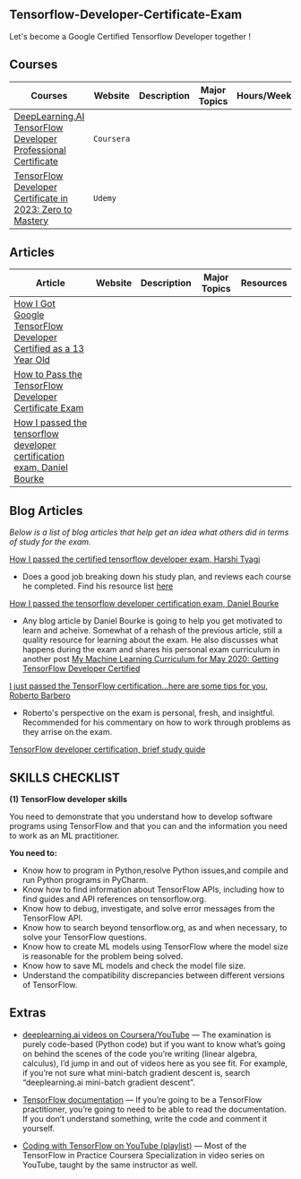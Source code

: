 ## Tensorflow-Developer-Certificate-Exam

Let's become a Google Certified Tensorflow Developer together !


## Courses 

| Courses | Website | Description | Major Topics | Hours/Weeks | GitHub | Resources | Blog | Video |
|---------|-------------|--------------|-------------|------|-------|--------|---------|-----------|
| [DeepLearning.AI TensorFlow Developer Professional Certificate]() |  `Coursera`| 
| [TensorFlow Developer Certificate in 2023: Zero to Mastery](https://www.udemy.com/course/tensorflow-developer-certificate-machine-learning-zero-to-mastery/)| `Udemy` | 




## Articles 

| Article | Website| Description | Major Topics | Resources |
|---------|---------|------------|--------------|-----------|
| [How I Got Google TensorFlow Developer Certified as a 13 Year Old](https://medium.com/@preelite0/how-i-got-google-tensorflow-developer-certified-as-a-13-years-old-93a30c2e6ec7) |
| [How to Pass the TensorFlow Developer Certificate Exam](https://www.freecodecamp.org/news/how-i-passed-the-certified-tensorflow-developer-exam/) |
| [How I passed the tensorflow developer certification exam, Daniel Bourke](https://towardsdatascience.com/how-i-passed-the-tensorflow-developer-certification-exam-f5672a1eb641) |


## Blog Articles 

*Below is a list of blog articles that help get an idea what others did in terms of study for the exam.*

[How I passed the certified tensorflow developer exam, Harshi Tyagi](https://www.freecodecamp.org/news/how-i-passed-the-certified-tensorflow-developer-exam/) 
- Does a good job breaking down his study plan, and reviews each course he completed. Find his resource list [here](https://www.notion.so/15049893501f4387893a5de0059ef8a5?v=9154c52a61494668b12802f157bce0d4)

[How I passed the tensorflow developer certification exam, Daniel Bourke](https://towardsdatascience.com/how-i-passed-the-tensorflow-developer-certification-exam-f5672a1eb641) 
- Any blog article by Daniel Bourke is going to help you get motivated to learn and acheive. Somewhat of a rehash of the previous article, still a quality resource for learning about the exam. He also discusses what happens during the exam and shares his personal exam curriculum in another post [My Machine Learning Curriculum for May 2020: Getting TensorFlow Developer Certified](https://www.mrdbourke.com/ml-study-may-2020/)

[I just passed the TensorFlow certification...here are some tips for you, Roberto Barbero](https://medium.com/@rbarbero/tensorflow-certification-tips-d1e0385668c8) 
- Roberto's perspective on the exam is personal, fresh, and insightful. Recommended for his commentary on how to work through problems as they arrise on the exam.

[TensorFlow developer certification, brief study guide](https://www.linkedin.com/pulse/tensorflow-developer-certification-vivek-bombatkar/)

## SKILLS CHECKLIST

**(1) TensorFlow developer skills**

You need to demonstrate that you understand how to develop software programs using TensorFlow and that you can and the information you need to work as an ML practitioner. 

**You need to:**

- Know how to program in Python,resolve Python issues,and compile and run Python programs in PyCharm.
- Know how to find information about TensorFlow APIs, including how to find guides and API references on tensorflow.org.
- Know how to debug, investigate, and solve error messages from the TensorFlow API.
- Know how to search beyond tensorflow.org, as and when necessary, to solve your TensorFlow
questions.
- Know how to create ML models using TensorFlow where the model size is reasonable for the problem being solved.
- Know how to save ML models and check the model file size.
- Understand the compatibility discrepancies between different versions of TensorFlow.


## Extras

- [deeplearning.ai videos on Coursera/YouTube](https://www.youtube.com/channel/UCcIXc5mJsHVYTZR1maL5l9w/playlists) — The examination is purely code-based (Python code) but if you want to know what’s going on behind the scenes of the code you’re writing (linear algebra, calculus), I’d jump in and out of videos here as you see fit. For example, if you’re not sure what mini-batch gradient descent is, search “deeplearning.ai mini-batch gradient descent”.

- [TensorFlow documentation](https://www.tensorflow.org/api_docs/python/tf) — If you’re going to be a TensorFlow practitioner, you’re going to need to be able to read the documentation. If you don’t understand something, write the code and comment it yourself.

- [Coding with TensorFlow on YouTube (playlist)](https://www.youtube.com/playlist?list=PLQY2H8rRoyvwLbzbnKJ59NkZvQAW9wLbx) — Most of the TensorFlow in Practice Coursera Specialization in video series on YouTube, taught by the same instructor as well.

